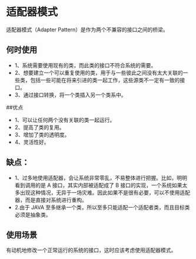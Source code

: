 # 适配器模式

适配器模式（Adapter Pattern）是作为两个不兼容的接口之间的桥梁。

## 何时使用

- 1、系统需要使用现有的类，而此类的接口不符合系统的需要。 
- 2、想要建立一个可以重复使用的类，用于与一些彼此之间没有太大关联的一些类，包括一些可能在将来引进的类一起工作，这些源类不一定有一致的接口。 
- 3、通过接口转换，将一个类插入另一个类系中。

##优点

- 1、可以让任何两个没有关联的类一起运行。 
- 2、提高了类的复用。 
- 3、增加了类的透明度。 
- 4、灵活性好。

## 缺点： 

- 1、过多地使用适配器，会让系统非常零乱，不易整体进行把握。比如，明明看到调用的是 A 接口，其实内部被适配成了 B 接口的实现，一个系统如果太多出现这种情况，无异于一场灾难。因此如果不是很有必要，可以不使用适配器，而是直接对系统进行重构。 
- 2.由于 JAVA 至多继承一个类，所以至多只能适配一个适配者类，而且目标类必须是抽象类。

## 使用场景

有动机地修改一个正常运行的系统的接口，这时应该考虑使用适配器模式。